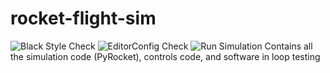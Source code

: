 # rocket-flight-sim
![Black Style Check](https://github.com/Five-Dynamics/rocket-flight-sim/actions/workflows/python-black-style-enforce.yaml/badge.svg) ![EditorConfig Check](https://github.com/Five-Dynamics/rocket-flight-sim/actions/workflows/python-editor-config.yaml/badge.svg) ![Run Simulation](https://github.com/Five-Dynamics/rocket-flight-sim/actions/workflows/python-test_build.yaml/badge.svg)
Contains all the simulation code (PyRocket), controls code, and software in loop testing
